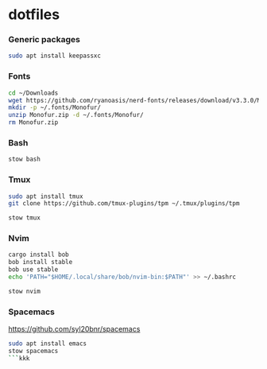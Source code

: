 # dotfiles

### Generic packages
```bash
sudo apt install keepassxc
```

### Fonts
```bash
cd ~/Downloads
wget https://github.com/ryanoasis/nerd-fonts/releases/download/v3.3.0/Monofur.zip
mkdir -p ~/.fonts/Monofur/
unzip Monofur.zip -d ~/.fonts/Monofur/
rm Monofur.zip
```

### Bash
```bash
stow bash
```

### Tmux
```bash
sudo apt install tmux
git clone https://github.com/tmux-plugins/tpm ~/.tmux/plugins/tpm

stow tmux
```

### Nvim
```bash
cargo install bob
bob install stable
bob use stable
echo 'PATH="$HOME/.local/share/bob/nvim-bin:$PATH"' >> ~/.bashrc

stow nvim
```

### Spacemacs
https://github.com/syl20bnr/spacemacs

```bash
sudo apt install emacs
stow spacemacs
```kkk
